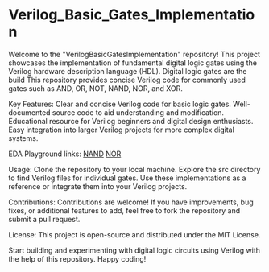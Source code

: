 # Verilog_Basic_Gates_Implementation

Welcome to the "VerilogBasicGatesImplementation" repository! This project showcases the implementation of fundamental digital logic gates using the Verilog hardware description language (HDL). Digital logic gates are the build This repository provides concise Verilog code for commonly used gates such as AND, OR, NOT, NAND, NOR, and XOR.

Key Features:
Clear and concise Verilog code for basic logic gates.
Well-documented source code to aid understanding and modification.
Educational resource for Verilog beginners and digital design enthusiasts.
Easy integration into larger Verilog projects for more complex digital systems.

EDA Playground links:
[NAND](https://edaplayground.com/x/ZLqK)
[NOR](https://edaplayground.com/x/NwZz)

Usage:
Clone the repository to your local machine.
Explore the src directory to find Verilog files for individual gates.
Use these implementations as a reference or integrate them into your Verilog projects.

Contributions:
Contributions are welcome! If you have improvements, bug fixes, or additional features to add, feel free to fork the repository and submit a pull request.

License:
This project is open-source and distributed under the MIT License.

Start building and experimenting with digital logic circuits using Verilog with the help of this repository. Happy coding!
